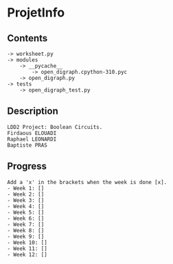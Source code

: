 # ProjetInfo


## Contents
    -> worksheet.py
    -> modules
        -> __pycache__
            -> open_digraph.cpython-310.pyc
        -> open_digraph.py
    -> tests
        -> open_digraph_test.py


## Description
    LDD2 Project: Boolean Circuits.
    Firdaous ELOUADI
    Raphael LEONARDI
    Baptiste PRAS


## Progress
    Add a 'x' in the brackets when the week is done [x].
    - Week 1: []
    - Week 2: []
    - Week 3: []
    - Week 4: []
    - Week 5: []
    - Week 6: []
    - Week 7: []
    - Week 8: []
    - Week 9: []
    - Week 10: []
    - Week 11: []
    - Week 12: []

